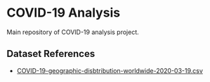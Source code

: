 COVID-19 Analysis
=================

Main repository of COVID-19 analysis project.

## Dataset References

- [COVID-19-geographic-disbtribution-worldwide-2020-03-19.csv](https://www.ecdc.europa.eu/en/publications-data/download-todays-data-geographic-distribution-covid-19-cases-worldwide)
